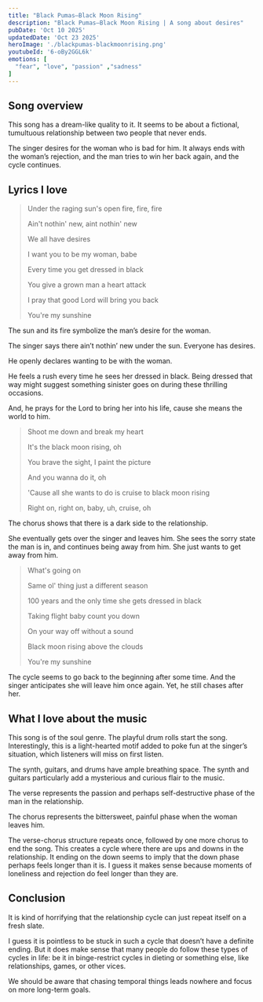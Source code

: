 ```yaml
---
title: "Black Pumas—Black Moon Rising"
description: "Black Pumas—Black Moon Rising | A song about desires"
pubDate: 'Oct 10 2025'
updatedDate: 'Oct 23 2025'
heroImage: './blackpumas-blackmoonrising.png'
youtubeId: '6-oBy2GGL6k'
emotions: [
  "fear", "love", "passion" ,"sadness"
]
---
```


## Song overview

This song has a dream-like quality to it. It seems to be about a fictional, tumultuous relationship between two people
that never ends.

The singer desires for the woman who is bad for him. It always ends with the
woman’s rejection, and the man tries to win her back again, and the cycle continues.

## Lyrics I love

> Under the raging sun's open fire, fire, fire
>
> Ain't nothin' new, aint nothin' new
>
> We all have desires
>
> I want you to be my woman, babe
>
> Every time you get dressed in black
>
> You give a grown man a heart attack
>
> I pray that good Lord will bring you back
>
> You're my sunshine

The sun and its fire symbolize the man’s desire for the woman.

The singer says there ain’t nothin’ new under the sun. Everyone has desires.

He openly declares wanting to be with the woman.

He feels a rush every time he sees her dressed in black. Being dressed that way might suggest something sinister goes on
during these thrilling occasions.

And, he prays for the Lord to bring her into his life, cause she means the world to him.

> Shoot me down and break my heart
>
> It's the black moon rising, oh
>
> You brave the sight, I paint the picture
>
> And you wanna do it, oh
>
> 'Cause all she wants to do is cruise to black moon rising
>
> Right on, right on, baby, uh, cruise, oh

The chorus shows that there is a dark side to the relationship.

She eventually gets over the singer and leaves him. She sees the sorry state the man is in, and continues being away
from him. She just wants to get away from him.

> What's going on
>
> Same ol' thing just a different season
>
> 100 years and the only time she gets dressed in black
>
> Taking flight baby count you down
>
> On your way off without a sound
>
> Black moon rising above the clouds
>
> You're my sunshine

The cycle seems to go back to the beginning after some time. And the singer anticipates she will leave him once again.
Yet, he still chases after her.

## What I love about the music

This song is of the soul genre. The playful drum rolls start the song. Interestingly, this is a light-hearted motif
added to poke fun at the singer’s situation, which listeners will miss on first listen.

The synth, guitars, and drums have ample breathing space. The synth and guitars particularly add a mysterious and
curious flair to the music.

The verse represents the passion and perhaps self-destructive phase of the man in the relationship.

The chorus represents the bittersweet, painful phase when the woman leaves him.

The verse-chorus structure repeats once, followed by one more chorus to end the song. This creates a cycle where there
are ups and downs in the relationship. It ending on the down seems to imply that the down phase perhaps feels longer
than it is. I guess it makes sense because moments of loneliness and rejection do feel longer than they are.

## Conclusion

It is kind of horrifying that the relationship cycle can just repeat itself on a fresh slate.

I guess it is pointless to be stuck in such a cycle that doesn’t have a definite ending. But it does make sense that
many people do follow these types of cycles in life: be it in binge-restrict cycles in dieting or something else, like
relationships, games, or other vices.

We should be aware that chasing temporal things leads nowhere and focus on more
long-term goals. 